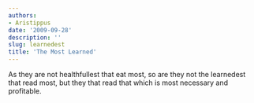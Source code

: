 ```yaml
---
authors:
- Aristippus
date: '2009-09-28'
description: ''
slug: learnedest
title: 'The Most Learned'
---
```

As they are not healthfullest that eat most, so are they not the learnedest that read most, but they that read that which is most necessary and profitable.




